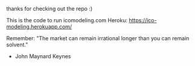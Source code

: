 thanks for checking out the repo :)

This is the code to run icomodeling.com
Heroku:  https://ico-modeling.herokuapp.com/

Remember: 
"The market can remain irrational longer than you can remain solvent."
- John Maynard Keynes
